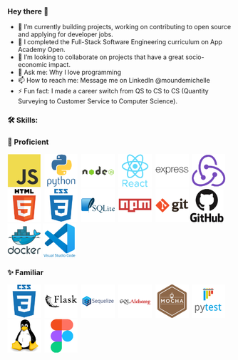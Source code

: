 ### Hey there 👋

<!--
**michellemounde/michellemounde** is a ✨ _special_ ✨ repository because its `README.md` (this file) appears on your GitHub profile.

Here are some ideas to get you started:
-->

- 🔭 I’m currently building projects, working on contributing to open source and applying for developer jobs.
- 🌱 I completed the Full-Stack Software Engineering curriculum on App Academy Open.
- 👯 I’m looking to collaborate on projects that have a great socio-economic impact.
- 💬 Ask me: Why I love programming
- 📫 How to reach me: Message me on LinkedIn @moundemichelle
- ⚡ Fun fact: I made a career switch from QS to CS to CS (Quantity Surveying to Customer Service to Computer Science).

### :hammer_and_wrench: Skills:
### :star2: Proficient
<div>
  <img src="https://github.com/devicons/devicon/blob/master/icons/javascript/javascript-original.svg"
       title="JavaScript" alt="JavaScript" width="75" height="75"/>&nbsp;
  <img src="https://github.com/devicons/devicon/blob/master/icons/python/python-original-wordmark.svg"
       title="Python" alt="Python" width="75" height="75"/>&nbsp;
  <img src="https://github.com/devicons/devicon/blob/master/icons/nodejs/nodejs-original-wordmark.svg"
       title="NodeJS" alt="NodeJS" width="75" height="75"/>&nbsp;
  <img src="https://github.com/devicons/devicon/blob/master/icons/react/react-original-wordmark.svg"
       title="React" alt="React" width="75" height="75"/>&nbsp;
  <img src="https://github.com/devicons/devicon/blob/master/icons/express/express-original-wordmark.svg"
       title="ExpressJS" alt="Express" width="75" height="75"/>&nbsp;
  <img src="https://github.com/devicons/devicon/blob/master/icons/redux/redux-original.svg"
       title="Redux" alt="Redux " width="75" height="75"/>&nbsp;
  <img src="https://github.com/devicons/devicon/blob/master/icons/html5/html5-original-wordmark.svg"
       title="HTML5" alt="HTML" width="75" height="75"/>&nbsp;
  <img src="https://github.com/devicons/devicon/blob/master/icons/css3/css3-plain-wordmark.svg" 
       title="CSS3" alt="CSS" width="75" height="75"/>&nbsp;
  <img src="https://github.com/devicons/devicon/blob/master/icons/sqlite/sqlite-original-wordmark.svg" 
       title="SQLite" alt="SQLite" width="75" height="75"/>&nbsp;
  <img src="https://github.com/devicons/devicon/blob/master/icons/npm/npm-original-wordmark.svg"
       title="NPM" alt="NPM " width="75" height="75"/>&nbsp;
  <img src="https://github.com/devicons/devicon/blob/master/icons/git/git-original-wordmark.svg"
       title="Git" **alt="Git" width="75" height="75"/>
  <img src="https://github.com/devicons/devicon/blob/master/icons/github/github-original-wordmark.svg"
       title="Github" **alt="Github" width="75" height="75"/>
  <img src="https://github.com/devicons/devicon/blob/master/icons/docker/docker-original-wordmark.svg"
       title="Docker" **alt="Docker" width="75" height="75"/>
  <img src="https://github.com/devicons/devicon/blob/master/icons/vscode/vscode-original-wordmark.svg"
       title="Visual Studio Code" **alt="Visual Studio Code" width="75" height="75"/>
</div>

### :sparkles: Familiar
<div>
  <img src="https://github.com/devicons/devicon/blob/master/icons/css3/css3-plain-wordmark.svg" 
       title="PostgreSQL" alt="PostgreSQL" width="75" height="75"/>&nbsp;
  <img src="https://github.com/devicons/devicon/blob/master/icons/flask/flask-original-wordmark.svg" 
       title="Flask" alt="Flask" width="75" height="75"/>&nbsp;
  <img src="https://github.com/devicons/devicon/blob/master/icons/sequelize/sequelize-original-wordmark.svg" 
       title="Sequelize" alt="Sequelize" width="75" height="75"/>&nbsp;
  <img src="https://github.com/devicons/devicon/blob/master/icons/sqlalchemy/sqlalchemy-original-wordmark.svg" 
       title="SQLAlchemy" alt="SQLAlchemy" width="75" height="75"/>&nbsp;
  <img src="https://github.com/devicons/devicon/blob/master/icons/mocha/mocha-plain.svg" 
       title="Mocha" alt="Mocha" width="75" height="75"/>&nbsp;
  <img src="https://github.com/devicons/devicon/blob/master/icons/pytest/pytest-original-wordmark.svg" 
       title="Pytest" alt="Pytest" width="75" height="75"/>&nbsp;
  <img src="https://github.com/devicons/devicon/blob/master/icons/linux/linux-original.svg" 
       title="Linux" alt="Linux" width="75" height="75"/>&nbsp;
  <img src="https://github.com/devicons/devicon/blob/master/icons/figma/figma-original.svg" 
       title="Figma" alt="Figma" width="75" height="75"/>&nbsp;
</div>
